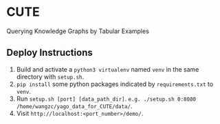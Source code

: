 # CUTE
Querying Knowledge Graphs by Tabular Examples

## Deploy Instructions

1. Build and activate a `python3 virtualenv` named `venv` in the same directory with `setup.sh`.
2. `pip install` some python packages indicated by `requirements.txt` to `venv`.
3. Run `setup.sh [port] [data_path_dir]`. `e.g. ./setup.sh 0:8080 /home/wangzc/yago_data_for_CUTE/data/`.
4. Visit `http://localhost:<port_number>/demo/`.
